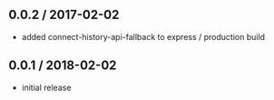 0.0.2 / 2017-02-02
------------------
* added connect-history-api-fallback to express / production build

0.0.1 / 2018-02-02
------------------
* initial release

